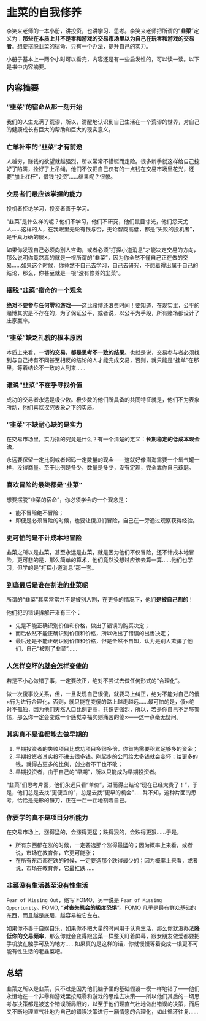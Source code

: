 # 韭菜的自我修养
李笑来老师的一本小册，讲投资，也讲学习、思考。李笑来老师把所谓的“**韭菜**”定义为：**那些在本质上并不是零和游戏的交易市场里以为自己在玩零和游戏的交易者**。想要摆脱韭菜的宿命，只有一个办法，提升自己的实力。

小册子基本上一两个小时可以看完，内容还是有一些启发性的，可以读一读。以下是书中内容摘要。

## 内容摘要
### “韭菜”的宿命从那一刻开始
我们的人生充满了荒谬，所以，清醒地认识到自己生活在一个荒谬的世界，对自己的健康成长有巨大的帮助和巨大的现实意义。

### 亡羊补牢的“韭菜”才有前途
人越穷，赚钱的欲望就越强烈，所以常常不惜铤而走险。很多新手就这样给自己挖好了陷阱，拴好了上吊绳，他们不仅把自己仅有的一点钱在交易市场里花光，还要“加上杠杆”，借钱“投资”……结果呢？很惨。

### 交易者们最应该掌握的能力
投机者拒绝学习，投资者善于学习。

“韭菜”是什么样的呢？他们不学习，他们不研究，他们鼠目寸光，他们怨天尤人……这样的人，在我眼里无论有钱与否，无论智商高低，都是“失败的投机者”，是千真万确的傻×。

如果你发现自己必须向别人咨询，或者必须“打探小道消息”才能决定交易的方向，那么说明你竟然真的就是一根所谓的“韭菜”，因为你全然不懂自己正在做的交易……如果这个时候，你竟然不自己去学习，自己去研究，不想着得出属于自己的结论，那么，你甚至就是一根“没有修养的韭菜”。

### 摆脱“韭菜”宿命的一个观念
**绝对不要参与任何零和游戏**——这比赌博还浪费时间！要知道，在现实里，公平的赌博其实是不存在的，为了保证公平，或者说，以公平为手段，所有赌场都设计了庄家赢率。

### “韭菜”缺乏礼貌的根本原因
本质上来看，**一切的交易，都是思考不一致的结果**。也就是说，交易参与者必须找到与自己持有不同甚至相反的结论的人才能完成交易，否则，就只能是“挂单”在那里，等着结论不一致的人到来……

### 谁说“韭菜”不在乎寻找价值
成功的交易者永远是极少数。极少数的他们所具备的共同特征就是，他们不为表象所动，他们喜欢探究表象之下的实质。

### “韭菜”不缺耐心缺的是实力
在交易市场里，实力指的究竟是什么？有一个清楚的定义：**长期稳定的低成本现金流**。

永远要保留一定比例或者起码一定数量的现金——这就好像潜海需要一个氧气罐一样，没得商量。至于比例是多少，数量是多少，没有定理，完全靠你自己琢磨。

### 喜欢冒险的最终都是“韭菜”
想要摆脱“韭菜的宿命”，你必须学会的一个观念是：

- 能不冒险绝不冒险；
- 即便是必须冒险的时候，也要让傻瓜们冒险，自己在一旁通过观察获得经验。

### 更可怕的是不计成本地冒险
韭菜之所以是韭菜，甚至永远是韭菜，就是因为他们不仅冒险，还不计成本地冒险，更可悲的是，那么简单的算术，他们竟然没想过应该去算一算……他们也学习，但学的是“打探小道消息”那一套。

### 到底最后是谁在割谁的韭菜呢
所谓的“韭菜”其实常常并不是被别人割，在更多的情况下，他们**是被自己割的**！

他们犯的错误拆解开来有三个：

- 先是不能正确识别价值和价格，做出了错误的购买决定；
- 而后依然不能正确识别价值和价格，所以做出了错误的出售决定；
- 最后还是不能正确识别价值和价格，但是全然不自知，认为是别人欺骗了他们，自己“被割了韭菜”……

### 人怎样变坏的就会怎样变傻的
若是不小心做错了事，一定要改正，绝对不尝试去做任何形式的“合理化”。

做一次傻事没关系，但，一旦发现自己很傻，就要马上纠正，绝对不能对自己的傻×行为进行合理化，否则，就只能在变傻的路上越走越远……最可怕的是，傻×绝对不孤独，因为他们天然人口比例更高，共识更强烈，所以，若是你自己不足够警惕，那么你一定会变成一个感觉幸福实则痛苦的傻×——这一点毫无疑问。

### 其实真不是谁都能去做早期的
1. 早期投资者的失败项目比成功项目多很多倍，你首先需要积累足够多的资金；
2. 早期投资者其实投不进去很多钱。刚起步的公司给太多钱就会变坏；给更多的钱，就得占更多的比例，创业者不干也不敢；
3. 早期投资者，由于自己的“早期”，所以只能成为早期投资者。

“韭菜”们思考片面，他们永远只看“单价”，进而得出结论“现在已经太贵了！”，于是，他们总是去找“更便宜的”，总是去找“更早的机会”……殊不知，这种片面的思考，恰恰是无形的镰刀，正在一茬一茬地割着自己。

### 你要学的真不是项目分析能力
在交易市场上，涨得猛的，会涨得更猛；跌得狠的，会跌得更狠……于是，

- 所有东西都在涨的时候，一定要选那个涨得最猛的；因为概率上来看，或者说，市场在教育你，它更可能涨；
- 在所有东西都在跌的时候，一定要选那个跌得最少的；因为概率上来看，或者说，市场在教育你，它最扛跌……

### 韭菜没有生活甚至没有性生活
`Fear of Missing Out`，缩写 FOMO，另一说是 `Fear of Missing Opportunity`。FOMO, “**对丧失机会的极度恐惧**”。FOMO 几乎是最有群众基础的东西，而且越是底层，越容易被它左右。

如果你不善于自娱自乐，如果你不把大量的时间用于认真生活，那么你就没办法**降低你的交易频率**，那么你就会变得跟韭菜一样整天盯着屏幕，跟女朋友做爱都要把手机放在触手可及的地方……如果真的是这样的话，你就慢慢等着变成一根更不可能有性生活的老韭菜吧。

## 总结
韭菜之所以是韭菜，只不过是因为他们脑子里的基础假设一模一样地错了——他们永恒地在一个非零和游戏里按照零和游戏的思维去决策——所以他们其后的一切思考与决策都是被这个错误所局限的，以至于他们理直气壮地做出错误的决策，而后又不断地理直气壮地为自己的错误决策进行一厢情愿的合理化，如此循环往复……